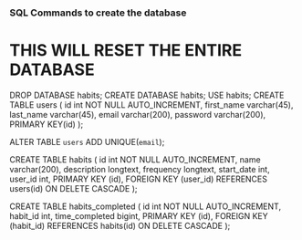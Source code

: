 ### SQL Commands to create the database

# THIS WILL RESET THE ENTIRE DATABASE
DROP DATABASE habits;
CREATE DATABASE habits;
USE habits;
CREATE TABLE users (
    id int NOT NULL AUTO_INCREMENT,
	first_name varchar(45),
    last_name varchar(45),
    email varchar(200),
    password varchar(200),
    PRIMARY KEY(id)
);

ALTER TABLE `users` ADD UNIQUE(`email`);

CREATE TABLE habits (
    id int NOT NULL AUTO_INCREMENT,
    name varchar(200),
    description longtext,
    frequency longtext,
    start_date int,
    user_id int,
    PRIMARY KEY (id),
    FOREIGN KEY (user_id) REFERENCES users(id) ON DELETE CASCADE
);

CREATE TABLE habits_completed (
    id int NOT NULL AUTO_INCREMENT,
    habit_id int,
    time_completed bigint,
    PRIMARY KEY (id),
    FOREIGN KEY (habit_id) REFERENCES habits(id) ON DELETE CASCADE
);
